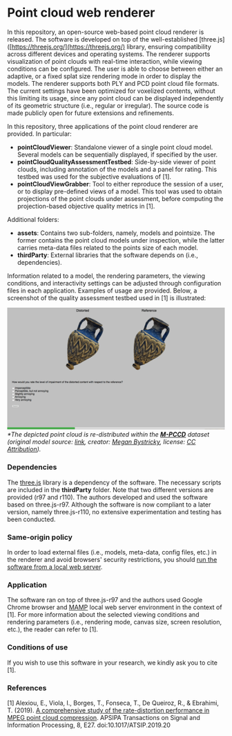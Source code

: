 
# Point cloud web renderer


In this repository, an open-source web-based point cloud renderer is released. The software is developed on top of the well-established [three.js]([https://threejs.org/](https://threejs.org/) library, ensuring compatibility across different devices and operating systems. The renderer supports visualization of point clouds with real-time interaction, while viewing conditions can be configured. The user is able to choose between either an adaptive, or a fixed splat size rendering mode in order to display the models. The renderer supports both PLY and PCD point cloud file formats. The current settings have been optimized for voxelized contents, without this limiting its usage, since any point cloud can be displayed independently of its geometric structure (i.e., regular or irregular). The source code is made publicly open for future extensions and refinements.

In this repository, three applications of the point cloud renderer are provided. In particular:
- **pointCloudViewer**: Standalone viewer of a single point cloud model. Several models can be sequentially displayed, if specified by the user.
- **pointCloudQualityAssessmentTestbed**: Side-by-side viewer of point clouds, including annotation of the models and a panel for rating. This testbed was used for the subjective evaluations of [1].
- **pointCloudViewGrabber**: Tool to either reproduce the session of a user, or to display pre-defined views of a model. This tool was used to obtain projections of the point clouds under assessment, before computing the projection-based objective quality metrics in [1].


Additional folders:
- **assets**: Contains two sub-folders, namely, models and pointsize. The former contains the point cloud models under inspection, while the latter carries meta-data files related to the points size of each model.
- **thirdParty**: External libraries that the software depends on (i.e., dependencies).

Information related to a model, the rendering parameters, the viewing conditions, and interactivity settings can be adjusted through configuration files in each application. Examples of usage are provided. Below, a screenshot of the quality assessment testbed used in [1] is illustrated:

![alt text](/docs/testbed.png)
*\*The depicted point cloud is re-distributed within the **[M-PCCD](https://www.epfl.ch/labs/mmspg/downloads/quality-assessment-for-point-cloud-compression)** dataset (original model source: [link](https://sketchfab.com/3d-models/amphoriskos-clean-point-cloud-85cba491e0a84ce58dc4a75715073ad2), creator: [Megan Bystricky](https://sketchfab.com/meganbystricky), license: [CC Attribution](https://creativecommons.org/licenses/by/4.0/)).*


### Dependencies

The [three.js]([https://threejs.org/](https://threejs.org/)) library is a dependency of the software. The necessary scripts are included in the **thirdParty** folder. Note that two different versions are provided (r97 and r110). The authors developed and used the software based on three.js-r97. Although the software is now compliant to a later version, namely three.js-r110, no extensive experimentation and testing has been conducted.


### Same-origin policy

In order to load external files (i.e., models, meta-data, config files, etc.) in the renderer and avoid browsers' security restrictions, you should [run the software from a local web server](https://threejs.org/docs/index.html#manual/en/introduction/How-to-run-things-locally).


### Application

The software ran on top of three.js-r97 and the authors used Google Chrome browser and [MAMP](https://www.mamp.info/en/) local web server environment in the context of [1]. For more information about the selected viewing conditions and rendering parameters (i.e., rendering mode, canvas size, screen resolution, etc.), the reader can refer to [1].


### Conditions of use

If you wish to use this software in your research, we kindly ask you to cite [1].


### References

[1] Alexiou, E., Viola, I., Borges, T., Fonseca, T., De Queiroz, R., & Ebrahimi, T. (2019). [A comprehensive study of the rate-distortion performance in MPEG point cloud compression](https://infoscience.epfl.ch/record/272124). APSIPA Transactions on Signal and Information Processing, 8, E27. doi:10.1017/ATSIP.2019.20
